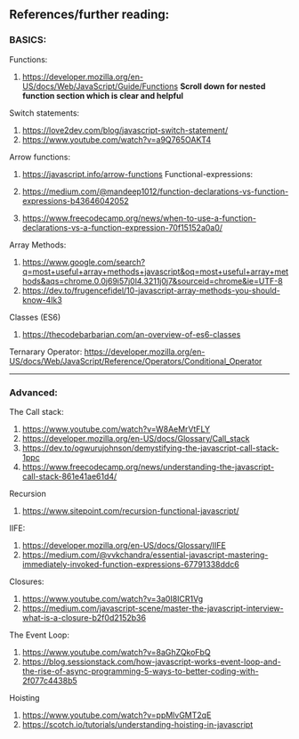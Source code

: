 ## References/further reading:

### BASICS:

Functions:

1. https://developer.mozilla.org/en-US/docs/Web/JavaScript/Guide/Functions
   **Scroll down for nested function section which is clear and helpful**

Switch statements:

1. https://love2dev.com/blog/javascript-switch-statement/
2. https://www.youtube.com/watch?v=a9Q765OAKT4

Arrow functions:

1. https://javascript.info/arrow-functions
   Functional-expressions:

1. https://medium.com/@mandeep1012/function-declarations-vs-function-expressions-b43646042052
1. https://www.freecodecamp.org/news/when-to-use-a-function-declarations-vs-a-function-expression-70f15152a0a0/

Array Methods:

1. https://www.google.com/search?q=most+useful+array+methods+javascript&oq=most+useful+array+methods&aqs=chrome.0.0j69i57j0l4.3211j0j7&sourceid=chrome&ie=UTF-8
2. https://dev.to/frugencefidel/10-javascript-array-methods-you-should-know-4lk3

Classes (ES6)

1. https://thecodebarbarian.com/an-overview-of-es6-classes

Ternarary Operator:
https://developer.mozilla.org/en-US/docs/Web/JavaScript/Reference/Operators/Conditional_Operator

---

### Advanced:

The Call stack:

1. https://www.youtube.com/watch?v=W8AeMrVtFLY
2. https://developer.mozilla.org/en-US/docs/Glossary/Call_stack
3. https://dev.to/ogwurujohnson/demystifying-the-javascript-call-stack-1ppc
4. https://www.freecodecamp.org/news/understanding-the-javascript-call-stack-861e41ae61d4/

Recursion

1. https://www.sitepoint.com/recursion-functional-javascript/

IIFE:

1. https://developer.mozilla.org/en-US/docs/Glossary/IIFE
2. https://medium.com/@vvkchandra/essential-javascript-mastering-immediately-invoked-function-expressions-67791338ddc6

Closures:

1. https://www.youtube.com/watch?v=3a0I8ICR1Vg
2. https://medium.com/javascript-scene/master-the-javascript-interview-what-is-a-closure-b2f0d2152b36

The Event Loop:

1. https://www.youtube.com/watch?v=8aGhZQkoFbQ
2. https://blog.sessionstack.com/how-javascript-works-event-loop-and-the-rise-of-async-programming-5-ways-to-better-coding-with-2f077c4438b5

Hoisting

1. https://www.youtube.com/watch?v=ppMlvGMT2qE
2. https://scotch.io/tutorials/understanding-hoisting-in-javascript

